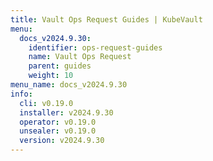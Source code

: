 ```yaml
---
title: Vault Ops Request Guides | KubeVault
menu:
  docs_v2024.9.30:
    identifier: ops-request-guides
    name: Vault Ops Request
    parent: guides
    weight: 10
menu_name: docs_v2024.9.30
info:
  cli: v0.19.0
  installer: v2024.9.30
  operator: v0.19.0
  unsealer: v0.19.0
  version: v2024.9.30
---
```



